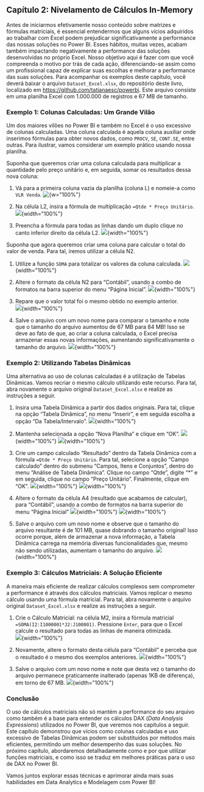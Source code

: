 ## Capítulo 2: Nivelamento de Cálculos In-Memory

Antes de iniciarmos efetivamente nosso conteúdo sobre matrizes e fórmulas matriciais, é essencial entendermos que alguns vícios adquiridos ao trabalhar com Excel podem prejudicar significativamente a performance das nossas soluções no Power BI. Esses hábitos, muitas vezes, acabam também impactando negativamente a performance das soluções desenvolvidas no próprio Excel. Nosso objetivo aqui é fazer com que você compreenda o motivo por trás de cada ação, diferenciando-se assim como um profissional capaz de explicar suas escolhas e melhorar a performance das suas soluções.
Para acompanhar os exemplos deste capítulo, você deverá baixar o arquivo `Dataset_Excel.xlsx`, do repositório deste livro, localizado em https://github.com/tatianaesc/powerbi. Este arquivo consiste em uma planilha Excel com 1.000.000 de registros e 67 MB de tamanho.

### Exemplo 1: Colunas Calculadas: Um Grande Vilão

Um dos maiores vilões no Power BI e também no Excel é o uso excessivo de colunas calculadas. Uma coluna calculada é aquela coluna auxiliar onde inserimos fórmulas para obter novos dados, como `PROCV`, `SE`, `CONT.SE`, entre outras. Para ilustrar, vamos considerar um exemplo prático usando nossa planilha.

Suponha que queremos criar uma coluna calculada para multiplicar a quantidade pelo preço unitário e, em seguida, somar os resultados dessa nova coluna:

1. Vá para a primeira coluna vazia da planilha (coluna L) e nomeie-a como `VLR Venda`.
![{w="100%"}](imagens/cap02_01.png)

2. Na célula L2, insira a fórmula de multiplicação `=Qtde * Preço Unitário`.
![](imagens/cap02_02.png){width="100%"}

3. Preencha a fórmula para todas as linhas dando um duplo clique no canto inferior direito da célula L2.
![](imagens/cap02_03.png){width="100%"}

Suponha que agora queremos criar uma coluna para calcular o total do valor de venda. Para tal, iremos utilizar a célula N2.

1. Utilize a função `SOMA` para totalizar os valores da coluna calculada.
![](imagens/cap02_04.png){width="100%"}

2. Altere o formato da célula N2 para “Contábil”, usando a combo de formatos na barra superior do menu “Página Inicial”.
![](imagens/cap02_05.png){width="100%"}

3. Repare que o valor total foi o mesmo obtido no exemplo anterior.  
![](imagens/cap02_06.png){width="100%"}

4. Salve o arquivo com um novo nome para comparar o tamanho e note que o tamanho do arquivo aumentou de 67 MB para 84 MB! Isso se deve ao fato de que, ao criar a coluna calculada, o Excel precisa armazenar essas novas informações, aumentando significativamente o tamanho do arquivo.
![](imagens/cap02_07.png){width="100%"}

### Exemplo 2: Utilizando Tabelas Dinâmicas

Uma alternativa ao uso de colunas calculadas é a utilização de Tabelas Dinâmicas. Vamos recriar o mesmo cálculo utilizando este recurso. Para tal, abra novamente o arquivo original `Dataset_Excel.xlsx` e realize as instruções a seguir.


1.  Insira uma Tabela Dinâmica a partir dos dados originais. Para tal, clique na opção “Tabela Dinâmica”, no menu “Inserir”, e em seguida escolha a opção “Da Tabela/Intervalo”.
![](imagens/cap02_08.png){width="100%"}

2. Mantenha selecionada a opção “Nova Planilha” e clique em “OK”.
![](imagens/cap02_09.png){width="100%"}
![](imagens/cap02_10.png){width="100%"}

3. Crie um campo calculado “Resultado” dentro da Tabela Dinâmica com a fórmula `=Qtde * Preço Unitário`. Para tal, selecione a opção “Campo calculado” dentro do submenu “Campos, Itens e Conjuntos”, dentro do menu “Análise de Tabela Dinâmica”. Clique no campo “Qtde”, digite “*” e em seguida, clique no campo “Preço Unitário”. Finalmente, clique em “OK”.
![](imagens/cap02_11.png){width="100%"} 
![](imagens/cap02_12.png){width="100%"}

4. Altere o formato da célula A4 (resultado que acabamos de calcular), para “Contábil”, usando a combo de formatos na barra superior do menu “Página Inicial”
![](imagens/cap02_13.png){width="100%"}
![](imagens/cap02_14.png){width="100%"}

5. Salve o arquivo com um novo nome e observe que o tamanho do arquivo resultante é de 101 MB, quase dobrando o tamanho original! Isso ocorre porque, além de armazenar a nova informação, a Tabela Dinâmica carrega na memória diversas funcionalidades que, mesmo não sendo utilizadas, aumentam o tamanho do arquivo.
![](imagens/cap02_15.png){width="100%"}


### Exemplo 3: Cálculos Matriciais: A Solução Eficiente

A maneira mais eficiente de realizar cálculos complexos sem comprometer a performance é através dos cálculos matriciais. Vamos replicar o mesmo cálculo usando uma fórmula matricial. Para tal, abra novamente o arquivo original `Dataset_Excel.xlsx` e realize as instruções a seguir.

1. Crie o Cálculo Matricial: na célula M2, insira a fórmula matricial `=SOMA(I2:I1000001*J2:J100001)`. Pressione `Enter`, para que o Excel calcule o resultado para todas as linhas de maneira otimizada.  
![](imagens/cap02_16.png){width="100%"}

2. Novamente, altere o formato desta célula para “Contábil” e perceba que o resultado é o mesmo dos exemplos anteriores.
![](imagens/cap02_17.png){width="100%"}

3. Salve o arquivo com um novo nome e note que desta vez o tamanho do arquivo permanece praticamente inalterado (apenas 1KB de diferença), em torno de 67 MB.
![](imagens/cap02_18.png){width="100%"}

### Conclusão

O uso de cálculos matriciais não só mantém a performance do seu arquivo como também é a base para entender os cálculos DAX (_Data Analysis Expressions_) utilizados no Power BI, que veremos nos capítulos a seguir. Este capítulo demonstrou que vícios como colunas calculadas e uso excessivo de Tabelas Dinâmicas podem ser substituídos por métodos mais eficientes, permitindo um melhor desempenho das suas soluções. No próximo capítulo, abordaremos detalhadamente como e por que utilizar funções matriciais, e como isso se traduz em melhores práticas para o uso de DAX no Power BI. 

Vamos juntos explorar essas técnicas e aprimorar ainda mais suas habilidades em Data Analytics e Modelagem com Power BI!
